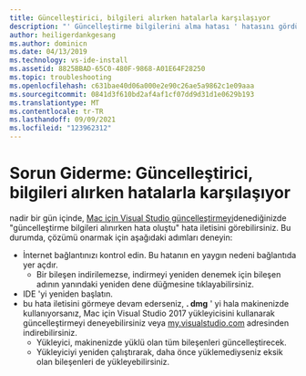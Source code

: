 ```yaml
---
title: Güncelleştirici, bilgileri alırken hatalarla karşılaşıyor
description: "' Güncelleştirme bilgilerini alma hatası ' hatasını gördüğünüzde nasıl düzeltileceğini gösteren yönergeler. Mac için Visual Studio 2017"
author: heiligerdankgesang
ms.author: dominicn
ms.date: 04/13/2019
ms.technology: vs-ide-install
ms.assetid: 8825BBAD-65C0-480F-9868-A01E64F28250
ms.topic: troubleshooting
ms.openlocfilehash: c631bae40d06a000e2e90c26ae5a9862c1e09aaa
ms.sourcegitcommit: 0841d3f610bd2af4af1cf07dd9d31d1e0629b193
ms.translationtype: MT
ms.contentlocale: tr-TR
ms.lasthandoff: 09/09/2021
ms.locfileid: "123962312"
---
```

# <a name="troubleshooting-updater-has-errors-retrieving-information"></a>Sorun Giderme: Güncelleştirici, bilgileri alırken hatalarla karşılaşıyor

nadir bir gün içinde, [Mac için Visual Studio güncelleştirmeyi](update.md)denediğinizde "güncelleştirme bilgileri alınırken hata oluştu" hata iletisini görebilirsiniz. Bu durumda, çözümü onarmak için aşağıdaki adımları deneyin:

- İnternet bağlantınızı kontrol edin. Bu hatanın en yaygın nedeni bağlantıda yer açdır.
  - Bir bileşen indirilemezse, indirmeyi yeniden denemek için bileşen adının yanındaki yeniden dene düğmesine tıklayabilirsiniz.
- IDE 'yi yeniden başlatın.
- bu hata iletisini görmeye devam ederseniz, **. dmg** ' yi hala makinenizde kullanıyorsanız, Mac için Visual Studio 2017 yükleyicisini kullanarak güncelleştirmeyi deneyebilirsiniz veya [my.visualstudio.com](https://my.visualstudio.com/Downloads?q=Visual%20Studio%20for%20Mac) adresinden indirebilirsiniz.
  - Yükleyici, makinenizde yüklü olan tüm bileşenleri güncelleştirecek.
  - Yükleyiciyi yeniden çalıştırarak, daha önce yüklemediyseniz eksik olan bileşenleri de yükleyebilirsiniz.
